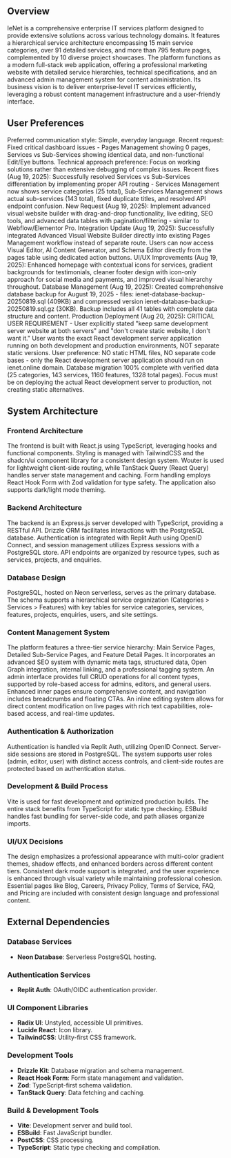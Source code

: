 ## Overview

IeNet is a comprehensive enterprise IT services platform designed to provide extensive solutions across various technology domains. It features a hierarchical service architecture encompassing 15 main service categories, over 91 detailed services, and more than 795 feature pages, complemented by 10 diverse project showcases. The platform functions as a modern full-stack web application, offering a professional marketing website with detailed service hierarchies, technical specifications, and an advanced admin management system for content administration. Its business vision is to deliver enterprise-level IT services efficiently, leveraging a robust content management infrastructure and a user-friendly interface.

## User Preferences

Preferred communication style: Simple, everyday language.
Recent request: Fixed critical dashboard issues - Pages Management showing 0 pages, Services vs Sub-Services showing identical data, and non-functional Edit/Eye buttons.
Technical approach preference: Focus on working solutions rather than extensive debugging of complex issues.
Recent fixes (Aug 19, 2025): Successfully resolved Services vs Sub-Services differentiation by implementing proper API routing - Services Management now shows service categories (25 total), Sub-Services Management shows actual sub-services (143 total), fixed duplicate titles, and resolved API endpoint confusion.
New Request (Aug 19, 2025): Implement advanced visual website builder with drag-and-drop functionality, live editing, SEO tools, and advanced data tables with pagination/filtering - similar to Webflow/Elementor Pro.
Integration Update (Aug 19, 2025): Successfully integrated Advanced Visual Website Builder directly into existing Pages Management workflow instead of separate route. Users can now access Visual Editor, AI Content Generator, and Schema Editor directly from the pages table using dedicated action buttons.
UI/UX Improvements (Aug 19, 2025): Enhanced homepage with contextual icons for services, gradient backgrounds for testimonials, cleaner footer design with icon-only approach for social media and payments, and improved visual hierarchy throughout.
Database Management (Aug 19, 2025): Created comprehensive database backup for August 19, 2025 - files: ienet-database-backup-20250819.sql (409KB) and compressed version ienet-database-backup-20250819.sql.gz (30KB). Backup includes all 41 tables with complete data structure and content.
Production Deployment (Aug 20, 2025): CRITICAL USER REQUIREMENT - User explicitly stated "keep same development server website at both servers" and "don't create static website, I don't want it." User wants the exact React development server application running on both development and production environments, NOT separate static versions. User preference: NO static HTML files, NO separate code bases - only the React development server application should run on ienet.online domain. Database migration 100% complete with verified data (25 categories, 143 services, 1160 features, 1328 total pages). Focus must be on deploying the actual React development server to production, not creating static alternatives.

## System Architecture

### Frontend Architecture
The frontend is built with React.js using TypeScript, leveraging hooks and functional components. Styling is managed with TailwindCSS and the shadcn/ui component library for a consistent design system. Wouter is used for lightweight client-side routing, while TanStack Query (React Query) handles server state management and caching. Form handling employs React Hook Form with Zod validation for type safety. The application also supports dark/light mode theming.

### Backend Architecture
The backend is an Express.js server developed with TypeScript, providing a RESTful API. Drizzle ORM facilitates interactions with the PostgreSQL database. Authentication is integrated with Replit Auth using OpenID Connect, and session management utilizes Express sessions with a PostgreSQL store. API endpoints are organized by resource types, such as services, projects, and enquiries.

### Database Design
PostgreSQL, hosted on Neon serverless, serves as the primary database. The schema supports a hierarchical service organization (Categories > Services > Features) with key tables for service categories, services, features, projects, enquiries, users, and site settings.

### Content Management System
The platform features a three-tier service hierarchy: Main Service Pages, Detailed Sub-Service Pages, and Feature Detail Pages. It incorporates an advanced SEO system with dynamic meta tags, structured data, Open Graph integration, internal linking, and a professional tagging system. An admin interface provides full CRUD operations for all content types, supported by role-based access for admins, editors, and general users. Enhanced inner pages ensure comprehensive content, and navigation includes breadcrumbs and floating CTAs. An inline editing system allows for direct content modification on live pages with rich text capabilities, role-based access, and real-time updates.

### Authentication & Authorization
Authentication is handled via Replit Auth, utilizing OpenID Connect. Server-side sessions are stored in PostgreSQL. The system supports user roles (admin, editor, user) with distinct access controls, and client-side routes are protected based on authentication status.

### Development & Build Process
Vite is used for fast development and optimized production builds. The entire stack benefits from TypeScript for static type checking. ESBuild handles fast bundling for server-side code, and path aliases organize imports.

### UI/UX Decisions
The design emphasizes a professional appearance with multi-color gradient themes, shadow effects, and enhanced borders across different content tiers. Consistent dark mode support is integrated, and the user experience is enhanced through visual variety while maintaining professional cohesion. Essential pages like Blog, Careers, Privacy Policy, Terms of Service, FAQ, and Pricing are included with consistent design language and professional content.

## External Dependencies

### Database Services
- **Neon Database**: Serverless PostgreSQL hosting.

### Authentication Services
- **Replit Auth**: OAuth/OIDC authentication provider.

### UI Component Libraries
- **Radix UI**: Unstyled, accessible UI primitives.
- **Lucide React**: Icon library.
- **TailwindCSS**: Utility-first CSS framework.

### Development Tools
- **Drizzle Kit**: Database migration and schema management.
- **React Hook Form**: Form state management and validation.
- **Zod**: TypeScript-first schema validation.
- **TanStack Query**: Data fetching and caching.

### Build & Development Tools
- **Vite**: Development server and build tool.
- **ESBuild**: Fast JavaScript bundler.
- **PostCSS**: CSS processing.
- **TypeScript**: Static type checking and compilation.
